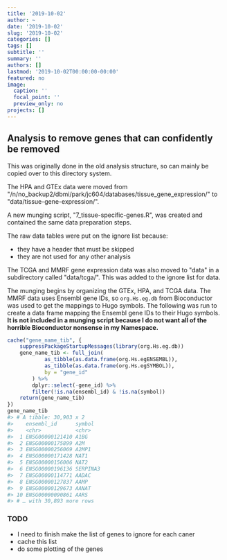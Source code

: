 ```yaml
---
title: '2019-10-02'
author: ~
date: '2019-10-02'
slug: '2019-10-02'
categories: []
tags: []
subtitle: ''
summary: ''
authors: []
lastmod: '2019-10-02T00:00:00-00:00'
featured: no
image:
  caption: ''
  focal_point: ''
  preview_only: no
projects: []
---
```


## Analysis to remove genes that can confidently be removed

This was originally done in the old analysis structure, so can mainly be copied over to this directory system.

The HPA and GTEx data were moved from "/n/no_backup2/dbmi/park/jc604/databases/tissue_gene_expression/" to "data/tissue-gene-expression/".

A new munging script, "7_tissue-specific-genes.R", was created and contained the same data preparation steps.

The raw data tables were put on the ignore list because:

- they have a header that must be skipped
- they are not used for any other analysis


The TCGA and MMRF gene expression data was also moved to "data" in a subdirectory called "data/tcga/".
This was added to the ignore list for data.

The munging begins by organizing the GTEx, HPA, and TCGA data.
The MMRF data uses Ensembl gene IDs, so `org.Hs.eg.db` from Bioconductor was used to get the mappings to Hugo symbols.
The following was run to create a data frame mapping the Ensembl gene IDs to their Hugo symbols.
**It is not included in a munging script because I do not want all of the horrible Bioconductor nonsense in my Namespace.**

```r
cache("gene_name_tib", {
    suppressPackageStartupMessages(library(org.Hs.eg.db))
    gene_name_tib <- full_join(
            as_tibble(as.data.frame(org.Hs.egENSEMBL)),
            as_tibble(as.data.frame(org.Hs.egSYMBOL)),
            by = "gene_id"
        ) %>%
        dplyr::select(-gene_id) %>%
        filter(!is.na(ensembl_id) & !is.na(symbol))
    return(gene_name_tib)
})
gene_name_tib
#> # A tibble: 30,903 x 2
#>    ensembl_id      symbol
#>    <chr>           <chr>
#>  1 ENSG00000121410 A1BG
#>  2 ENSG00000175899 A2M
#>  3 ENSG00000256069 A2MP1
#>  4 ENSG00000171428 NAT1
#>  5 ENSG00000156006 NAT2
#>  6 ENSG00000196136 SERPINA3
#>  7 ENSG00000114771 AADAC
#>  8 ENSG00000127837 AAMP
#>  9 ENSG00000129673 AANAT
#> 10 ENSG00000090861 AARS
#> # … with 30,893 more rows
```

### TODO

- I need to finish make the list of genes to ignore for each caner
- cache this list
- do some plotting of the genes
